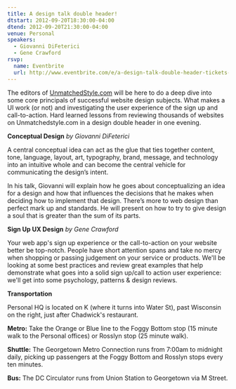```yaml
---
title: A design talk double header!
dtstart: 2012-09-20T18:30:00-04:00
dtend: 2012-09-20T21:30:00-04:00
venue: Personal
speakers:
  - Giovanni DiFeterici
  - Gene Crawford
rsvp:
  name: Eventbrite
  url: http://www.eventbrite.com/e/a-design-talk-double-header-tickets-3995743376
---
```


The editors of [UnmatchedStyle.com](http://UnmatchedStyle.com) will be here to do a deep dive into some core principals of successful website design subjects. What makes a UI work (or not) and investigating the user experience of the sign up and call-to-action. Hard learned lessons from reviewing thousands of websites on Unmatchedstyle.com in a design double header in one evening.

**Conceptual Design**
_by Giovanni DiFeterici_

A central conceptual idea can act as the glue that ties together content, tone, language, layout, art, typography, brand, message, and technology into an intuitive whole and can become the central vehicle for communicating the design’s intent.

In his talk, Giovanni will explain how he goes about conceptualizing an idea for a design and how that influences the decisions that he makes when deciding how to implement that design. There’s more to web design than perfect mark up and standards. He will present on how to try to give design a soul that is greater than the sum of its parts.

**Sign Up UX Design**
_by Gene Crawford_

Your web app's sign up experience or the call-to-action on your website better be top-notch. People have short attention spans and take no mercy when shopping or passing judgement on your service or products. We'll be looking at some best practices and review great examples that help demonstrate what goes into a solid sign up/call to action user experience: we'll get into some psychology, patterns & design reviews.

**Transportation**

Personal HQ is located on K (where it turns into Water St), past Wisconsin on the right, just after Chadwick's restaurant.

**Metro:** Take the Orange or Blue line to the Foggy Bottom stop (15 minute walk to the Personal offices) or Rosslyn stop (25 minute walk).

**Shuttle:** The Georgetown Metro Connection runs from 7:00am to midnight daily, picking up passengers at the Foggy Bottom and Rosslyn stops every ten minutes.

**Bus:** The DC Circulator runs from Union Station to Georgetown via M Street.